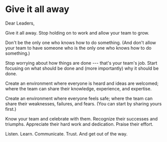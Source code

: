 # Give it all away

Dear Leaders,

Give it all away. Stop holding on to work and allow your team to grow.

Don't be the only one who knows how to do something. (And don't allow your team to have someone who is the only one who knows how to do something.)

Stop worrying about how things are done --- that's your team's job. Start focusing on what should be done and (more importantly) why it should be done.

Create an environment where everyone is heard and ideas are welcomed; where the team can share their knowledge, experience, and expertise.

Create an environment where everyone feels safe; where the team can share their weaknesses, failures, and fears. (You can start by sharing yours first.)

Know your team and celebrate with them. Recognize their successes and triumphs. Appreciate their hard work and dedication. Praise their effort.

Listen. Learn. Communicate. Trust. And get out of the way.
